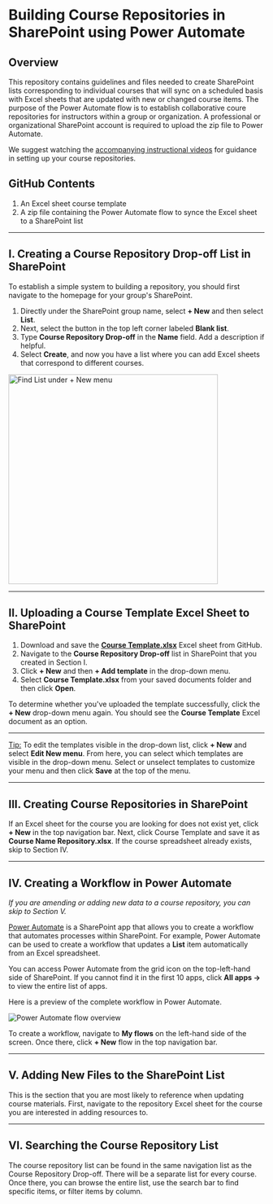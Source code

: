# Building Course Repositories in SharePoint using Power Automate

## Overview
This repository contains guidelines and files needed to create SharePoint lists corresponding to individual courses that will sync on a scheduled basis with Excel sheets that are updated with new or changed course items. The purpose of the Power Automate flow is to establish collaborative coure repositories for instructors within a group or organization. A professional or organizational SharePoint account is required to upload the zip file to Power Automate.

We suggest watching the [accompanying instructional videos](http://www.google.com) for guidance in setting up your course repositories.

## GitHub Contents
1. An Excel sheet course template
2. A zip file containing the Power Automate flow to synce the Excel sheet to a SharePoint list

___

## I. Creating a Course Repository Drop-off List in SharePoint

To establish a simple system to building a repository, you should first navigate to the homepage for your group's SharePoint. 

1. Directly under the SharePoint group name, select **+ New** and then select **List**.
2. Next, select the button in the top left corner labeled **Blank list**.
3. Type **Course Repository Drop-off** in the **Name** field. Add a description if helpful.
4. Select **Create**, and now you have a list where you can add Excel sheets that correspond to different courses.

<img img width="412" alt="Find List under + New menu" src="https://user-images.githubusercontent.com/96262719/209174838-4239c1da-4863-4ec5-9e90-8f2fb00a380d.png">

***

## II.	Uploading a Course Template Excel Sheet to SharePoint

1. Download and save the [**Course Template.xlsx**](https://github.com/prosodactyl/course-repository-power-automate/blob/main/Course%20Template.xlsx) Excel sheet from GitHub.
2. Navigate to the **Course Repository Drop-off** list in SharePoint that you created in Section I.
3. Click **+ New** and then **+ Add template** in the drop-down menu.
4. Select **Course Template.xlsx** from your saved documents folder and then click **Open**.

To determine whether you've uploaded the template successfully, click the **+ New** drop-down menu again. You should see the **Course Template** Excel document as an option.

***

<ins>Tip:</ins> To edit the templates visible in the drop-down list, click **+ New** and select **Edit New menu**. From here, you can select which templates are visible in the drop-down menu. Select or unselect templates to customize your menu and then click **Save** at the top of the menu.

***

## III.	Creating Course Repositories in SharePoint

If an Excel sheet for the course you are looking for does not exist yet, click **+ New** in the top navigation bar. Next, click Course Template and save it as **Course Name Repository.xlsx**. If the course spreadsheet already exists, skip to Section IV.
 
***

## IV. Creating a Workflow in Power Automate

*If you are amending or adding new data to a course repository, you can skip to Section V.*

[Power Automate](https://powerautomate.microsoft.com/) is a SharePoint app that allows you to create a workflow that automates processes within SharePoint. For example, Power Automate can be used to create a workflow that updates a **List** item automatically from an Excel spreadsheet. 

You can access Power Automate from the grid icon on the top-left-hand side of SharePoint. If you cannot find it in the first 10 apps, click **All apps →** to view the entire list of apps.

Here is a preview of the complete workflow in Power Automate.

![Power Automate flow overview](https://user-images.githubusercontent.com/96262719/209042474-3955b1d2-58ce-4f47-b87b-60a10d6a6e7f.png)

To create a workflow, navigate to **My flows** on the left-hand side of the screen. Once there, click **+ New** flow in the top navigation bar.

***

## V.	Adding New Files to the SharePoint List
This is the section that you are most likely to reference when updating course materials. First, navigate to the repository Excel sheet for the course you are interested in adding resources to.

***

## VI.	Searching the Course Repository List
The course repository list can be found in the same navigation list as the Course Repository Drop-off. There will be a separate list for every course. Once there, you can browse the entire list, use the search bar to find specific items, or filter items by column. 